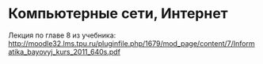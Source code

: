 # Компьютерные сети, Интернет

Лекция по главе 8 из учебника: http://moodle32.lms.tpu.ru/pluginfile.php/1679/mod_page/content/7/Informatika_bayovyj_kurs_2011_640s.pdf
